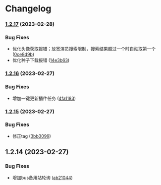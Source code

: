 # Changelog

### [1.2.17](https://github.com/chichann/jav_study/compare/v1.2.16...v1.2.17) (2023-02-28)


### Bug Fixes

* 优化头像获取报错；放宽演员搜索限制，搜索结果超过一个时自动取第一个 ([0ce8d9b](https://github.com/chichann/jav_study/commit/0ce8d9b156cd9906b4ada03e59edf27466ee8b0d))
* 优化种子下载报错 ([14e3b63](https://github.com/chichann/jav_study/commit/14e3b635b1a4c96e64d9e6a9a0745e44fdd10bc3))

### [1.2.16](https://github.com/chichann/jav_study/compare/v1.2.15...v1.2.16) (2023-02-27)


### Bug Fixes

* 增加一键更新插件任务 ([4fa1183](https://github.com/chichann/jav_study/commit/4fa118368c7bfe9fe571450adfdbc08ea5222fca))

### [1.2.15](https://github.com/chichann/jav_study/compare/v1.2.14...v1.2.15) (2023-02-27)


### Bug Fixes

* 修正tag ([3bb3099](https://github.com/chichann/jav_study/commit/3bb309973352855effe884ba91b6d76694070417))

## 1.2.14 (2023-02-27)


### Bug Fixes

* 增加bus备用站轮询 ([ab21044](https://github.com/chichann/jav_study/commit/ab2104454e97ef5b685ee9dbcb930d82eecbf78d))
